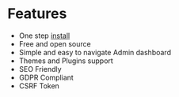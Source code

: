 # Features 
- One step [install](install)
- Free and open source
- Simple and easy to navigate Admin dashboard
- Themes and Plugins support <!-- File Manager -->
- SEO Friendly
- GDPR Compliant
- CSRF Token
